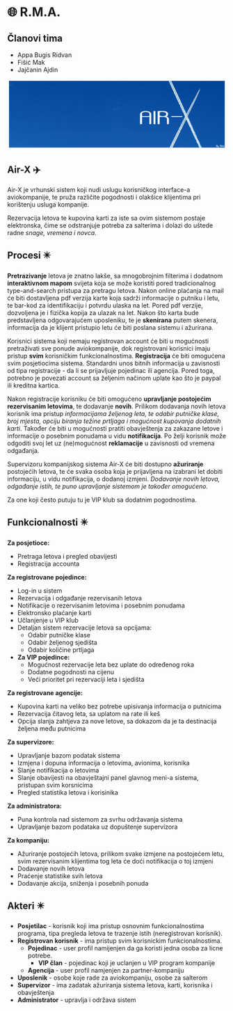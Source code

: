 # :globe_with_meridians: R.M.A.

## Članovi tima
- Appa Bugis Ridvan
- Fišić Mak
- Jajčanin Ajdin

![logo](https://github.com/ooad-2017-2018/Grupa1-R.M.A/blob/master/resursi/logo.png)

## Air-X :airplane:
Air-X je vrhunski sistem koji nudi uslugu korisničkog interface-a aviokompanije, te pruža različite pogodnosti i olakšice klijentima pri korištenju usluga kompanije.

Rezervacija letova te kupovina karti za iste sa ovim sistemom postaje elektronska, čime se odstranjuje potreba za salterima i dolazi do uštede radne *snage, vremena i novca*.

## Procesi :eight_pointed_black_star: 

**Pretrazivanje** letova je znatno lakše, sa mnogobrojnim filterima i dodatnom **interaktivnom mapom** svijeta koja se može koristiti pored tradicionalnog type-and-search pristupa za pretragu letova. Nakon online plaćanja na mail će biti dostavljena pdf verzija karte koja sadrži informacije o putniku i letu, te bar-kod za identifikaciju i potvrdu ulaska na let. Pored pdf verzije, dozvoljena je i fizička kopija za ulazak na let. Nakon što karta bude predstavljena odgovarajućem uposleniku, te je **skenirana** putem skenera, informacija da je klijent pristupio letu će biti poslana sistemu i ažurirana.

Korisnici sistema koji nemaju registrovan account će biti u mogućnosti pretraživati sve ponude aviokompanije, dok registrovani korisnici imaju pristup **svim** korisničkim funkcionalnostima. 
**Registracija** će biti omogućena svim posjetiocima sistema. Standardni unos bitnih informacija u zavisnosti od tipa registracije - da li se prijavljuje pojedinac ili agencija. Pored toga, potrebno je povezati account sa željenim načinom uplate kao što je paypal ili kreditna kartica.

Nakon registracije korisniku će biti omogućeno **upravljanje postojećim rezervisanim letovima**, te dodavanje **novih**. Prilikom dodavanja novih letova korisnik ima pristup *informacijama željenog leta, te odabir putničke klase, broj mjesta, opciju biranja težine prtljaga i mogućnost kupovanja dodatnih karti*. Također će biti u mogućnosti pratiti obavještenja za zakazane letove i informacije o posebnim ponudama u vidu **notifikacija**. Po želji korisnik može odgoditi svoj let uz (ne)mogućnost **reklamacije** u zavisnosti od vremena odgađanja.  

Supervizoru kompanijskog sistema Air-X će biti dostupno **ažuriranje** postojećih letova, te će svaka osoba koja je prijavljena na izabrani let dobiti informaciju, u vidu notifikacija, o dodanoj izmjeni. *Dodavanje novih letova, odgađanje istih, te puno upravljanje sistemom je također omogućeno.*

Za one koji često putuju tu je VIP klub sa dodatnim pogodnostima.

## Funkcionalnosti :eight_pointed_black_star:
**Za posjetioce:**
  - Pretraga letova i pregled obavijesti
  - Registracija accounta
  
**Za registrovane pojedince:**
  - Log-in u sistem
  - Rezervacija i odgađanje rezervisanih letova
  - Notifikacije o rezervisanim letovima i posebnim ponudama
  - Elektronsko plaćanje karti
  - Učlanjenje u VIP klub 
  - Detaljan sistem rezervacije letova sa opcijama:
    - Odabir putničke klase
    - Odabir željenog sjedišta
    - Odabir količine prtljaga
  - **Za VIP pojedince:**
    - Mogućnost rezervacije leta bez uplate do određenog roka
    - Dodatne pogodnosti na cijenu
    - Veći prioritet pri rezervaciji leta i sjedišta
    
**Za registrovane agencije:** 
  - Kupovina karti na veliko bez potrebe upisivanja informacija o putnicima
  - Rezervacija čitavog leta, sa uplatom na rate ili keš
  - Opcija slanja zahtjeva za nove letove, sa dokazom da je ta destinacija željena među putnicima
 
**Za supervizore:**
  - Upravljanje bazom podatak sistema
  - Izmjena i dopuna informacija o letovima, avionima, korisnika
  - Slanje notifikacija o letovima
  - Slanje obavijesti na obavještajni panel glavnog meni-a sistema, pristupan svim korsnicima
  - Pregled statistika letova i korisinika
  
**Za administratora:**
  - Puna kontrola nad sistemom za svrhu održavanja sistema
  - Upravljanje bazom podataka uz dopuštenje supervizora
  
**Za kompaniju:**
  - Ažuriranje postojećih letova, prilikom svake izmjene na postojećem letu, svim rezervisanim klijentima tog leta će doći notifikacija     o toj izmjeni
  - Dodavanje novih letova
  - Praćenje statistike svih letova
  - Dodavanje akcija, sniženja i posebnih ponuda

## Akteri :eight_pointed_black_star:
- **Posjetilac** - korisnik koji ima pristup osnovnim funkcionalnostima programa, tipa pregleda letova te trazenje istih (neregistrovan korisnik).
- **Registrovan korisnik** - ima pristup svim korisnickim funkcionalnostima.
    - **Pojedinac** - user profil namijenjen da ga koristi jedna osoba za licne potrebe.
        - **VIP član** - pojedinac koji je uclanjen u VIP program kompanije
    - **Agencija** - user profil namjenjen za partner-kompaniju
- **Uposlenik** - osobe koje rade za aviokompaniju, osobe za salterom
- **Supervizor** - ima zadatak ažuriranja sistema letova, karti, korisnika i obavještenja
- **Administrator** - upravlja i održava sistem
